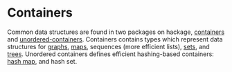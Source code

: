 # Containers

Common data structures are found in two packages on hackage, [containers](https://hackage.haskell.org/package/containers) and [unordered-containers](https://hackage.haskell.org/package/unordered-containers). Containers contains types which represent data structures for [graphs](http://en.wikipedia.org/wiki/Graph_(data_structure)), [maps](http://en.wikipedia.org/wiki/Associative_array), sequences (more efficient lists), [sets](http://en.wikipedia.org/wiki/Set_(computer_science)), and [trees](http://en.wikipedia.org/wiki/Tree_(computer_science)). Unordered containers defines efficient hashing-based containers: [hash map](http://en.wikipedia.org/wiki/Hash_table), and hash set.
